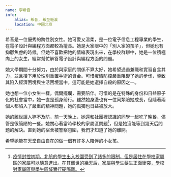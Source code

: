 ```yaml
---
name: 李希音
info:
    alias: 希音, 希至梔溪
    location: 中國北京
---
```


希音是一位優秀的跨性別女性。她可愛又溫柔，是一位電子信息工程專業的學生，在電子設計與編程方面都較為擅長。她是大家眼中的「別人家的孩子」，但她也有抑鬱焦慮的時候。但她不喜歡把她的情緒表現出來，在學校群聊中，她是一位積極向上的女生，經常幫忙解答電子設計與編程方面的問題。

她大學期間十分努力，由於與家庭的關係不算太好，她希望通過兼職和實習自食其力，並且攢下用於性別重置手術的資金。可惜疫情防控嚴重阻礙了她的步伐，導致其陷入經濟困境與生活困境當中。這可能是她選擇自殺的原因之一。

她也想一位小女生一樣，偶爾擺爛，需要陪伴。可惜的是在特殊的身份和日益原子化的社會當中，她一直是孤身前行。雖然她身邊也有一位同類陪她成長，但隨著兩個人都陷入了嚴重的精神問題，她的孤獨也日益被放大。

她的離世讓人猝不及防，前一天晚上，她還和社團裡認識的同學一起吃了晚餐，儘管是很簡陋的一餐。她關心著當時學校的家屬區問題[^1]，但是她沒能等到幾天后問題的解決。直到她的宿舍被警察包圍，我們才知道了她的離開。

希望她能在天堂自由自在的做一個有許多人陪伴的小女孩。

[^1]:[疫情封控初期，北航的學生出入校園受到了諸多的限制，但是居住在學校家屬區的家屬可以隨意進出。在其離世的幾天后，家屬與學生髮生正面衝突，學校對家屬區與學生區域實行硬隔離。](https://www.bilibili.com/video/BV1GF41157DW)
